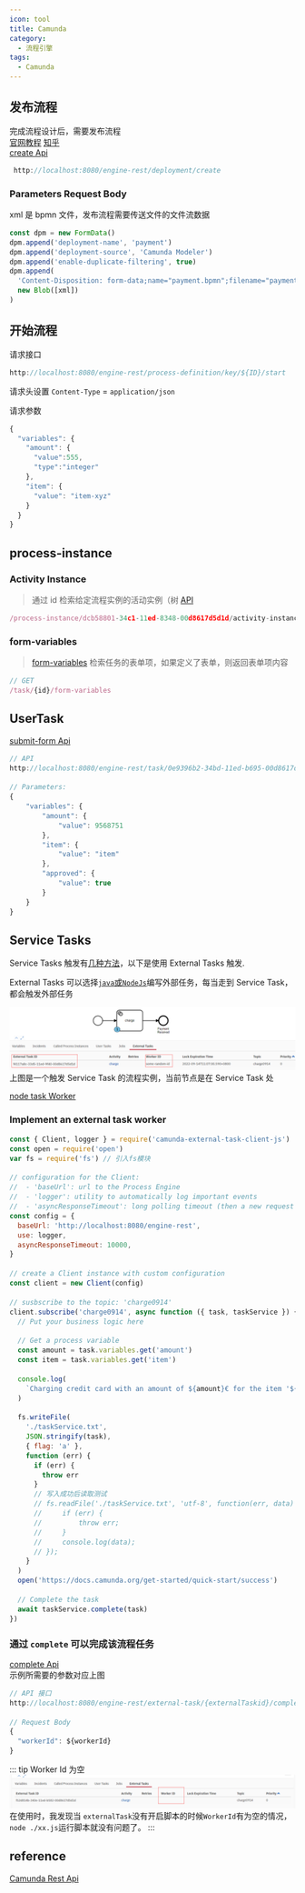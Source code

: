 ```yaml
---
icon: tool
title: Camunda
category:
  - 流程引擎
tags:
  - Camunda
---
```


## 发布流程

完成流程设计后，需要发布流程  
 [官网教程](https://docs.camunda.org/get-started/quick-start/deploy/)
[知乎](https://zhuanlan.zhihu.com/p/375908620)  
 [create Api](https://docs.camunda.org/manual/7.17/reference/rest/deployment/post-deployment/)

```javascript
 http://localhost:8080/engine-rest/deployment/create
```

### Parameters Request Body

xml 是 bpmn 文件，发布流程需要传送文件的文件流数据

```javascript
const dpm = new FormData()
dpm.append('deployment-name', 'payment')
dpm.append('deployment-source', 'Camunda Modeler')
dpm.append('enable-duplicate-filtering', true)
dpm.append(
  'Content-Disposition: form-data;name="payment.bpmn";filename="payment.bpmn";Content-Type: text/xml',
  new Blob([xml])
)
```

## 开始流程

请求接口

```javascript
http://localhost:8080/engine-rest/process-definition/key/${ID}/start
```

请求头设置 `Content-Type` = `application/json`

请求参数

```javascript
{
  "variables": {
    "amount": {
      "value":555,
      "type":"integer"
    },
    "item": {
      "value": "item-xyz"
    }
  }
}
```

## process-instance

### Activity Instance

> 通过 id 检索给定流程实例的活动实例（树 [API](https://docs.camunda.org/manual/7.17/reference/rest/process-instance/get-activity-instances/)

```javascript
/process-instance/dcb58801-34c1-11ed-8348-00d8617d5d1d/activity-instances
```

### form-variables

> [form-variables](https://docs.camunda.org/manual/7.17/reference/rest/task/get-form-variables/)
> 检索任务的表单项，如果定义了表单，则返回表单项内容

```javascript
// GET
/task/{id}/form-variables
```

## UserTask

[submit-form Api](https://docs.camunda.org/manual/7.17/reference/rest/task/post-submit-form/)

```javascript
// API
http://localhost:8080/engine-rest/task/0e9396b2-34bd-11ed-b695-00d8617d5d1d/submit-form

// Parameters:
{
    "variables": {
        "amount": {
            "value": 9568751
        },
        "item": {
            "value": "item"
        },
        "approved": {
            "value": true
        }
    }
}
```

## Service Tasks

Service Tasks 触发有[几种方法](https://docs.camunda.org/manual/latest/reference/bpmn20/tasks/service-task/)，以下是使用 External Tasks 触发.

External Tasks 可以选择[`java`或`NodeJs`](https://docs.camunda.org/get-started/quick-start/service-task/)编写外部任务，每当走到 Service Task，都会触发外部任务

![workerId](./externalTask.jpg)  
上图是一个触发 Service Task 的流程实例，当前节点是在 Service Task 处

[node task Worker](https://docs.camunda.org/get-started/quick-start/service-task/)

### Implement an external task worker

```javascript
const { Client, logger } = require('camunda-external-task-client-js')
const open = require('open')
var fs = require('fs') // 引入fs模块

// configuration for the Client:
//  - 'baseUrl': url to the Process Engine
//  - 'logger': utility to automatically log important events
//  - 'asyncResponseTimeout': long polling timeout (then a new request will be issued)
const config = {
  baseUrl: 'http://localhost:8080/engine-rest',
  use: logger,
  asyncResponseTimeout: 10000,
}

// create a Client instance with custom configuration
const client = new Client(config)

// susbscribe to the topic: 'charge0914'
client.subscribe('charge0914', async function ({ task, taskService }) {
  // Put your business logic here

  // Get a process variable
  const amount = task.variables.get('amount')
  const item = task.variables.get('item')

  console.log(
    `Charging credit card with an amount of ${amount}€ for the item '${item}'...`
  )

  fs.writeFile(
    './taskService.txt',
    JSON.stringify(task),
    { flag: 'a' },
    function (err) {
      if (err) {
        throw err
      }
      // 写入成功后读取测试
      // fs.readFile('./taskService.txt', 'utf-8', function(err, data) {
      //     if (err) {
      //         throw err;
      //     }
      //     console.log(data);
      // });
    }
  )
  open('https://docs.camunda.org/get-started/quick-start/success')

  // Complete the task
  await taskService.complete(task)
})
```

### 通过 `complete` 可以完成该流程任务

[complete Api](https://docs.camunda.org/manual/7.17/reference/rest/external-task/post-complete/)  
示例所需要的参数对应上图

```javascript
// API 接口
http://localhost:8080/engine-rest/external-task/{externalTaskid}/complete

// Request Body
{
  "workerId": ${workerId}
}
```

::: tip Worker Id 为空
![WorkId Empty](./emptyworkId.jpg)
在使用时，我发现当 `externalTask`没有开启脚本的时候`WorkerId`有为空的情况， `node ./xx.js`运行脚本就没有问题了。
:::

## reference

[Camunda Rest Api](https://docs.camunda.org/manual/7.17/reference/rest/overview/)
